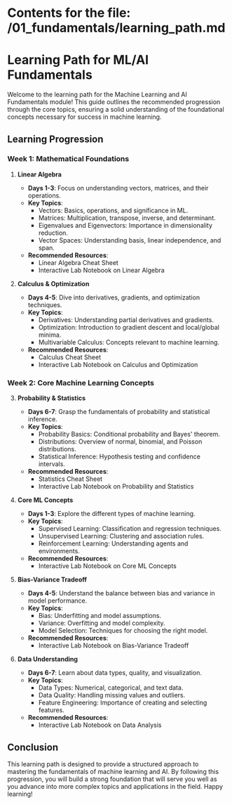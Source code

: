 # Contents for the file: /01_fundamentals/learning_path.md

# Learning Path for ML/AI Fundamentals

Welcome to the learning path for the Machine Learning and AI Fundamentals module! This guide outlines the recommended progression through the core topics, ensuring a solid understanding of the foundational concepts necessary for success in machine learning.

## Learning Progression

### Week 1: Mathematical Foundations
1. **Linear Algebra**
   - **Days 1-3**: Focus on understanding vectors, matrices, and their operations.
   - **Key Topics**:
     - Vectors: Basics, operations, and significance in ML.
     - Matrices: Multiplication, transpose, inverse, and determinant.
     - Eigenvalues and Eigenvectors: Importance in dimensionality reduction.
     - Vector Spaces: Understanding basis, linear independence, and span.
   - **Recommended Resources**: 
     - Linear Algebra Cheat Sheet
     - Interactive Lab Notebook on Linear Algebra

2. **Calculus & Optimization**
   - **Days 4-5**: Dive into derivatives, gradients, and optimization techniques.
   - **Key Topics**:
     - Derivatives: Understanding partial derivatives and gradients.
     - Optimization: Introduction to gradient descent and local/global minima.
     - Multivariable Calculus: Concepts relevant to machine learning.
   - **Recommended Resources**: 
     - Calculus Cheat Sheet
     - Interactive Lab Notebook on Calculus and Optimization

### Week 2: Core Machine Learning Concepts
3. **Probability & Statistics**
   - **Days 6-7**: Grasp the fundamentals of probability and statistical inference.
   - **Key Topics**:
     - Probability Basics: Conditional probability and Bayes' theorem.
     - Distributions: Overview of normal, binomial, and Poisson distributions.
     - Statistical Inference: Hypothesis testing and confidence intervals.
   - **Recommended Resources**: 
     - Statistics Cheat Sheet
     - Interactive Lab Notebook on Probability and Statistics

4. **Core ML Concepts**
   - **Days 1-3**: Explore the different types of machine learning.
   - **Key Topics**:
     - Supervised Learning: Classification and regression techniques.
     - Unsupervised Learning: Clustering and association rules.
     - Reinforcement Learning: Understanding agents and environments.
   - **Recommended Resources**: 
     - Interactive Lab Notebook on Core ML Concepts

5. **Bias-Variance Tradeoff**
   - **Days 4-5**: Understand the balance between bias and variance in model performance.
   - **Key Topics**:
     - Bias: Underfitting and model assumptions.
     - Variance: Overfitting and model complexity.
     - Model Selection: Techniques for choosing the right model.
   - **Recommended Resources**: 
     - Interactive Lab Notebook on Bias-Variance Tradeoff

6. **Data Understanding**
   - **Days 6-7**: Learn about data types, quality, and visualization.
   - **Key Topics**:
     - Data Types: Numerical, categorical, and text data.
     - Data Quality: Handling missing values and outliers.
     - Feature Engineering: Importance of creating and selecting features.
   - **Recommended Resources**: 
     - Interactive Lab Notebook on Data Analysis

## Conclusion

This learning path is designed to provide a structured approach to mastering the fundamentals of machine learning and AI. By following this progression, you will build a strong foundation that will serve you well as you advance into more complex topics and applications in the field. Happy learning!